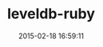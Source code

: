 ---
layout: post
title:  "leveldb-ruby"
repo:   "wmorgan/leveldb-ruby"
date:   2015-02-18 16:59:11
gemurl: http://github.com/wmorgan/leveldb-ruby
---